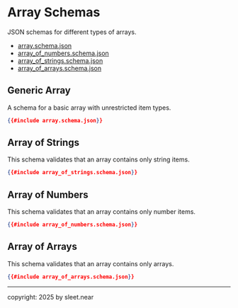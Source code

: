 # Array Schemas
JSON schemas for different types of arrays.

- [array.schema.json](./array.schema.json)
- [array_of_numbers.schema.json](./array_of_numbers.schema.json)
- [array_of_strings.schema.json](./array_of_strings.schema.json)
- [array_of_arrays.schema.json](./array_of_arrays.schema.json)


## Generic Array

A schema for a basic array with unrestricted item types.

```json
{{#include array.schema.json}}
```

## Array of Strings

This schema validates that an array contains only string items.

```json
{{#include array_of_strings.schema.json}}
```

## Array of Numbers

This schema validates that an array contains only number items.

```json
{{#include array_of_numbers.schema.json}}
```

## Array of Arrays

This schema validates that an array contains only arrays.

```json
{{#include array_of_arrays.schema.json}}
```



---

copyright: 2025 by sleet.near